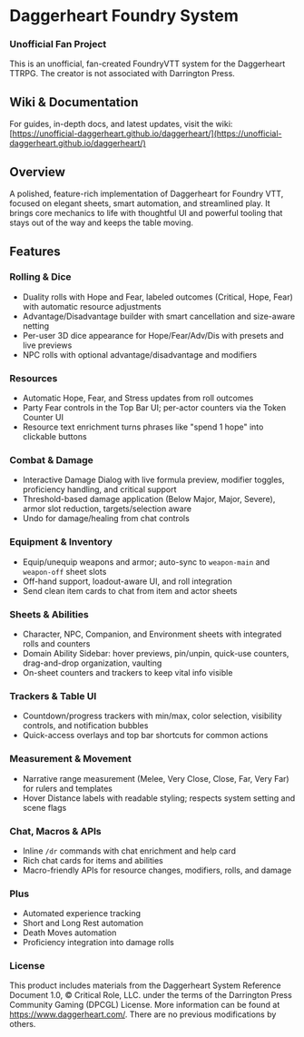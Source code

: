 # Daggerheart Foundry System

### Unofficial Fan Project

This is an unofficial, fan-created FoundryVTT system for the Daggerheart TTRPG. The creator is not associated with Darrington Press.

## Wiki & Documentation

For guides, in-depth docs, and latest updates, visit the wiki: [https://unofficial-daggerheart.github.io/daggerheart/](https://unofficial-daggerheart.github.io/daggerheart/)

## Overview

A polished, feature-rich implementation of Daggerheart for Foundry VTT, focused on elegant sheets, smart automation, and streamlined play. It brings core mechanics to life with thoughtful UI and powerful tooling that stays out of the way and keeps the table moving.

## Features

### Rolling & Dice

- Duality rolls with Hope and Fear, labeled outcomes (Critical, Hope, Fear) with automatic resource adjustments
- Advantage/Disadvantage builder with smart cancellation and size-aware netting
- Per-user 3D dice appearance for Hope/Fear/Adv/Dis with presets and live previews
- NPC rolls with optional advantage/disadvantage and modifiers

### Resources

- Automatic Hope, Fear, and Stress updates from roll outcomes
- Party Fear controls in the Top Bar UI; per-actor counters via the Token Counter UI
- Resource text enrichment turns phrases like "spend 1 hope" into clickable buttons

### Combat & Damage

- Interactive Damage Dialog with live formula preview, modifier toggles, proficiency handling, and critical support
- Threshold-based damage application (Below Major, Major, Severe), armor slot reduction, targets/selection aware
- Undo for damage/healing from chat controls

### Equipment & Inventory

- Equip/unequip weapons and armor; auto-sync to `weapon-main` and `weapon-off` sheet slots
- Off-hand support, loadout-aware UI, and roll integration
- Send clean item cards to chat from item and actor sheets

### Sheets & Abilities

- Character, NPC, Companion, and Environment sheets with integrated rolls and counters
- Domain Ability Sidebar: hover previews, pin/unpin, quick-use counters, drag-and-drop organization, vaulting
- On-sheet counters and trackers to keep vital info visible

### Trackers & Table UI

- Countdown/progress trackers with min/max, color selection, visibility controls, and notification bubbles
- Quick-access overlays and top bar shortcuts for common actions

### Measurement & Movement

- Narrative range measurement (Melee, Very Close, Close, Far, Very Far) for rulers and templates
- Hover Distance labels with readable styling; respects system setting and scene flags

### Chat, Macros & APIs

- Inline `/dr` commands with chat enrichment and help card
- Rich chat cards for items and abilities
- Macro-friendly APIs for resource changes, modifiers, rolls, and damage

### Plus

- Automated experience tracking
- Short and Long Rest automation
- Death Moves automation
- Proficiency integration into damage rolls

### License

This product includes materials from the Daggerheart System Reference Document 1.0, © Critical Role, LLC. under the terms of the Darrington Press Community Gaming (DPCGL) License. More information can be found at https://www.daggerheart.com/. There are no previous modifications by others.
